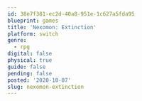 ```yaml
---
id: 38e7f381-ec2d-40a8-951e-1c627a5fda95
blueprint: games
title: 'Nexomon: Extinction'
platform: switch
genre:
  - rpg
digital: false
physical: true
guide: false
pending: false
posted: '2020-10-07'
slug: nexomon-extinction
---
```

